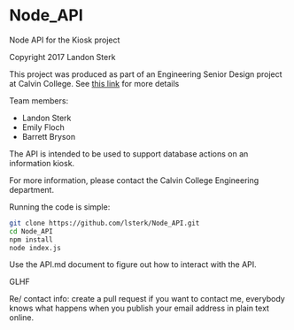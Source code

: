 # Node_API
Node API for the Kiosk project

Copyright 2017 Landon Sterk

This project was produced as part of an Engineering Senior Design project at Calvin College. See [this link](https://calvin.edu/academics/departments-programs/engineering/student-experience/senior-design-projects/ "Calvin College Senior Design Page") for more details

Team members:

- Landon Sterk
- Emily Floch
- Barrett Bryson


The API is intended to be used to support database actions on an information kiosk.

For more information, please contact the Calvin College Engineering department.

Running the code is simple:

```bash
git clone https://github.com/lsterk/Node_API.git
cd Node_API
npm install
node index.js
```

Use the API.md document to figure out how to interact with the API.

GLHF

Re/ contact info: create a pull request if you want to contact me, everybody knows what happens when you publish your email address in plain text online.
